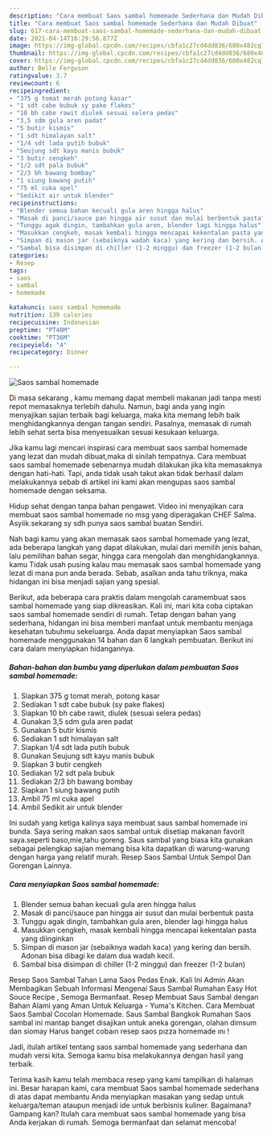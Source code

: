 ```yaml
---
description: "Cara membuat Saos sambal homemade Sederhana dan Mudah Dibuat"
title: "Cara membuat Saos sambal homemade Sederhana dan Mudah Dibuat"
slug: 617-cara-membuat-saos-sambal-homemade-sederhana-dan-mudah-dibuat
date: 2021-04-14T16:29:56.877Z
image: https://img-global.cpcdn.com/recipes/cbfa1c27cd4dd836/680x482cq70/saos-sambal-homemade-foto-resep-utama.jpg
thumbnail: https://img-global.cpcdn.com/recipes/cbfa1c27cd4dd836/680x482cq70/saos-sambal-homemade-foto-resep-utama.jpg
cover: https://img-global.cpcdn.com/recipes/cbfa1c27cd4dd836/680x482cq70/saos-sambal-homemade-foto-resep-utama.jpg
author: Belle Ferguson
ratingvalue: 3.7
reviewcount: 6
recipeingredient:
- "375 g tomat merah potong kasar"
- "1 sdt cabe bubuk sy pake flakes"
- "10 bh cabe rawit diulek sesuai selera pedas"
- "3,5 sdm gula aren padat"
- "5 butir kismis"
- "1 sdt himalayan salt"
- "1/4 sdt lada putih bubuk"
- "Seujung sdt kayu manis bubuk"
- "3 butir cengkeh"
- "1/2 sdt pala bubuk"
- "2/3 bh bawang bombay"
- "1 siung bawang putih"
- "75 ml cuka apel"
- "Sedikit air untuk blender"
recipeinstructions:
- "Blender semua bahan kecuali gula aren hingga halus"
- "Masak di panci/sauce pan hingga air susut dan mulai berbentuk pasta"
- "Tunggu agak dingin, tambahkan gula aren, blender lagi hingga halus"
- "Masukkan cengkeh, masak kembali hingga mencapai kekentalan pasta yang diinginkan"
- "Simpan di mason jar (sebaiknya wadah kaca) yang kering dan bersih. Adonan bisa dibagi ke dalam dua wadah kecil."
- "Sambal bisa disimpan di chiller (1-2 minggu) dan freezer (1-2 bulan)"
categories:
- Resep
tags:
- saos
- sambal
- homemade

katakunci: saos sambal homemade 
nutrition: 139 calories
recipecuisine: Indonesian
preptime: "PT40M"
cooktime: "PT36M"
recipeyield: "4"
recipecategory: Dinner

---
```



![Saos sambal homemade](https://img-global.cpcdn.com/recipes/cbfa1c27cd4dd836/680x482cq70/saos-sambal-homemade-foto-resep-utama.jpg)

Di masa  sekarang , kamu memang dapat membeli makanan jadi tanpa mesti repot memasaknya terlebih dahulu. Namun, bagi anda yang ingin menyajikan sajian terbaik bagi keluarga, maka kita memang lebih baik menghidangkannya dengan tangan sendiri. Pasalnya, memasak di rumah lebih sehat serta bisa menyesuaikan sesuai kesukaan keluarga.

Jika kamu lagi mencari inspirasi cara membuat saos sambal homemade yang lezat dan mudah dibuat,maka di sinilah tempatnya. Cara membuat saos sambal homemade  sebenarnya mudah dilakukan jika kita memasaknya dengan hati-hati. Tapi, anda tidak usah takut akan tidak berhasil dalam melakukannya 
sebab di artikel ini kami akan mengupas saos sambal homemade dengan seksama.  

Hidup sehat dengan tanpa bahan pengawet. Video ini menyajikan cara membuat saos sambal homemade no msg yang diperagakan CHEF Salma. Asyiik.sekarang sy sdh punya saos sambal buatan Sendiri.

Nah bagi kamu yang akan memasak saos sambal homemade yang lezat, ada beberapa langkah yang dapat dilakukan, mulai dari memilih jenis bahan, lalu pemilihan bahan segar, hingga cara mengolah dan menghidangkannya. kamu Tidak usah pusing kalau mau memasak saos sambal homemade yang lezat di mana pun anda berada. Sebab, asalkan anda  tahu triknya, maka hidangan ini bisa menjadi sajian yang spesial.

Berikut, ada beberapa cara praktis  dalam mengolah caramembuat saos sambal homemade yang siap dikreasikan. Kali ini, mari kita coba ciptakan saos sambal homemade sendiri di rumah. Tetap dengan bahan yang sederhana, hidangan ini bisa memberi manfaat untuk membantu menjaga kesehatan tubuhmu sekeluarga. Anda dapat menyiapkan Saos sambal homemade menggunakan 14 bahan dan 6 langkah pembuatan. Berikut ini cara dalam menyiapkan hidangannya.

<!--inarticleads1-->

##### Bahan-bahan dan bumbu yang diperlukan dalam pembuatan Saos sambal homemade:

1. Siapkan 375 g tomat merah, potong kasar
1. Sediakan 1 sdt cabe bubuk (sy pake flakes)
1. Siapkan 10 bh cabe rawit, diulek (sesuai selera pedas)
1. Gunakan 3,5 sdm gula aren padat
1. Gunakan 5 butir kismis
1. Sediakan 1 sdt himalayan salt
1. Siapkan 1/4 sdt lada putih bubuk
1. Gunakan Seujung sdt kayu manis bubuk
1. Siapkan 3 butir cengkeh
1. Sediakan 1/2 sdt pala bubuk
1. Sediakan 2/3 bh bawang bombay
1. Siapkan 1 siung bawang putih
1. Ambil 75 ml cuka apel
1. Ambil Sedikit air untuk blender


Ini sudah yang ketiga kalinya saya membuat saus sambal homemade ini bunda. Saya sering makan saos sambal untuk disetiap makanan favorit saya.seperti baso,mie,tahu goreng. Saus sambal yang biasa kita gunakan sebagai pelengkap sajian memang bisa kita dapatkan di warung-warung dengan harga yang relatif murah. Resep Saos Sambal Untuk Sempol Dan Gorengan Lainnya. 

<!--inarticleads2-->

##### Cara menyiapkan Saos sambal homemade:

1. Blender semua bahan kecuali gula aren hingga halus
1. Masak di panci/sauce pan hingga air susut dan mulai berbentuk pasta
1. Tunggu agak dingin, tambahkan gula aren, blender lagi hingga halus
1. Masukkan cengkeh, masak kembali hingga mencapai kekentalan pasta yang diinginkan
1. Simpan di mason jar (sebaiknya wadah kaca) yang kering dan bersih. Adonan bisa dibagi ke dalam dua wadah kecil.
1. Sambal bisa disimpan di chiller (1-2 minggu) dan freezer (1-2 bulan)


Resep Saos Sambal Tahan Lama Saos Pedas Enak. Kali Ini Admin Akan Membagikan Sebuah Informasi Mengenai Saus Sambal Rumahan Easy Hot Souce Recipe , Semoga Bermanfaat. Resep Membuat Saus Sambal dengan Bahan Alami yang Aman Untuk Keluarga - Yuma&#39;s Kitchen. Cara Membuat Saos Sambal Cocolan Homemade. Saus Sambal Bangkok Rumahan Saos sambal ini mantap banget disajikan untuk aneka gorengan, olahan dimsum dan siomay Harus banget cobaın resep saos pızza homemade ını ! 

Jadi, itulah artikel tentang  saos sambal homemade  yang sederhana dan mudah versi kita. Semoga kamu bisa melakukannya dengan hasil yang terbaik. 

Terima kasih kamu telah membaca resep yang kami tampilkan di halaman ini. Besar harapan kami, cara membuat  Saos sambal homemade sederhana di atas dapat membantu Anda menyiapkan masakan yang sedap untuk keluarga/teman ataupun menjadi ide untuk berbisnis kuliner. Bagaimana? Gampang kan? Itulah cara membuat saos sambal homemade yang bisa Anda kerjakan di rumah. Semoga bermanfaat dan selamat mencoba!

